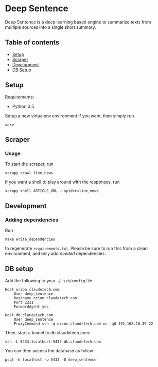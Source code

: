 # Deep Sentence

Deep Sentence is a deep learning based engine to summarize texts from multiple
sources into a single short summary.

## Table of contents

* [Setup](#setup)
* [Scraper](#scraper)
* [Development](#development)
* [DB Setup](#db-setup)

## Setup

Requirements:

* Python 3.5


Setup a new virtualenv environment if you want, then simply run

```
make
```

## Scraper

### Usage

To start the scraper, run

```
scrapy crawl line_news
```

if you want a shell to play around with the responses, run

```
scrapy shell ARTICLE_URL --spider=line_news
```


## Development

### Adding dependencies

Run

```
make write_dependencies
```

to regenerate `requirements.txt`.
Please be sure to run this from a clean environment, and only add *needed* dependencies.

## DB setup

Add the following to your `~/.ssh/config` file

```
Host orion.claudetech.com
    User deep_sentence
    Hostname orion.claudetech.com
    Port 2211
    ForwardAgent yes

Host db.claudetech.com
    User deep_sentence
    ProxyCommand ssh -q orion.claudetech.com nc -q0 192.168.10.39 22
```

Then, start a tunnel to db.claudetech.com:

```
ssh -L 5433:localhost:5432 db.claudetech.com
```

You can then access the database as follow

```
psql -h localhost -p 5433 -U deep_sentence
```
